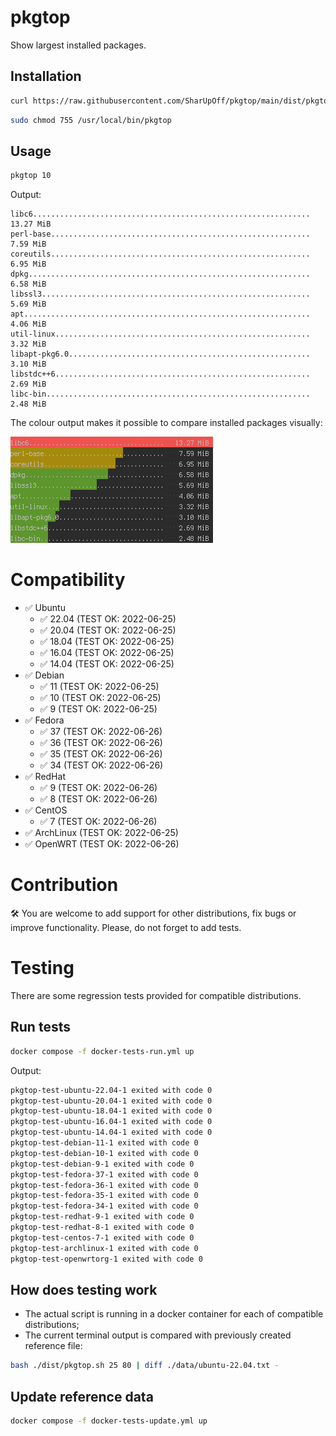 # pkgtop
Show largest installed packages.

## Installation
```bash
curl https://raw.githubusercontent.com/SharUpOff/pkgtop/main/dist/pkgtop.sh -so - | sudo tee /usr/local/bin/pkgtop > /dev/null
```
```bash
sudo chmod 755 /usr/local/bin/pkgtop
```

## Usage
```bash
pkgtop 10
```
Output:
```
libc6..............................................................   13.27 MiB 
perl-base..........................................................    7.59 MiB 
coreutils..........................................................    6.95 MiB 
dpkg...............................................................    6.58 MiB 
libssl3............................................................    5.69 MiB 
apt................................................................    4.06 MiB 
util-linux.........................................................    3.32 MiB 
libapt-pkg6.0......................................................    3.10 MiB 
libstdc++6.........................................................    2.69 MiB 
libc-bin...........................................................    2.48 MiB 
```

The colour output makes it possible to compare installed packages visually:

![screenshot](pkgtop.png)

# Compatibility
- ✅ Ubuntu
  - ✅ 22.04 (TEST OK: 2022-06-25)
  - ✅ 20.04 (TEST OK: 2022-06-25)
  - ✅ 18.04 (TEST OK: 2022-06-25)
  - ✅ 16.04 (TEST OK: 2022-06-25)
  - ✅ 14.04 (TEST OK: 2022-06-25)
- ✅ Debian
  - ✅ 11 (TEST OK: 2022-06-25)
  - ✅ 10 (TEST OK: 2022-06-25)
  - ✅ 9 (TEST OK: 2022-06-25)
- ✅ Fedora
  - ✅ 37 (TEST OK: 2022-06-26)
  - ✅ 36 (TEST OK: 2022-06-26)
  - ✅ 35 (TEST OK: 2022-06-26)
  - ✅ 34 (TEST OK: 2022-06-26)
- ✅ RedHat
  - ✅ 9 (TEST OK: 2022-06-26)
  - ✅ 8 (TEST OK: 2022-06-26)
- ✅ CentOS
  - ✅ 7 (TEST OK: 2022-06-26)
- ✅ ArchLinux (TEST OK: 2022-06-25)
- ✅ OpenWRT (TEST OK: 2022-06-26)

# Contribution
🛠 You are welcome to add support for other distributions, fix bugs or improve functionality. Please, do not forget to add tests.

# Testing
There are some regression tests provided for compatible distributions.

## Run tests
```bash
docker compose -f docker-tests-run.yml up
```
Output:
```bash
pkgtop-test-ubuntu-22.04-1 exited with code 0
pkgtop-test-ubuntu-20.04-1 exited with code 0
pkgtop-test-ubuntu-18.04-1 exited with code 0
pkgtop-test-ubuntu-16.04-1 exited with code 0
pkgtop-test-ubuntu-14.04-1 exited with code 0
pkgtop-test-debian-11-1 exited with code 0
pkgtop-test-debian-10-1 exited with code 0
pkgtop-test-debian-9-1 exited with code 0
pkgtop-test-fedora-37-1 exited with code 0
pkgtop-test-fedora-36-1 exited with code 0
pkgtop-test-fedora-35-1 exited with code 0
pkgtop-test-fedora-34-1 exited with code 0
pkgtop-test-redhat-9-1 exited with code 0
pkgtop-test-redhat-8-1 exited with code 0
pkgtop-test-centos-7-1 exited with code 0
pkgtop-test-archlinux-1 exited with code 0
pkgtop-test-openwrtorg-1 exited with code 0
```

## How does testing work
- The actual script is running in a docker container for each of compatible distributions;
- The current terminal output is compared with previously created reference file:
```bash
bash ./dist/pkgtop.sh 25 80 | diff ./data/ubuntu-22.04.txt -
```

## Update reference data
```bash
docker compose -f docker-tests-update.yml up
```
